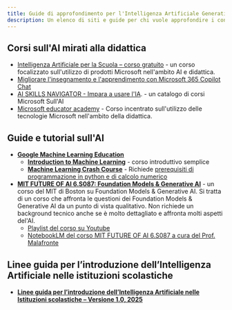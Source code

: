 ```yaml
---
title: Guide di approfondimento per l'Intelligenza Artificiale Generativa
description: Un elenco di siti e guide per chi vuole approfondire i concetti relativi all'AI
---
```


## Corsi sull'AI mirati alla didattica

- [Intelligenza Artificiale per la Scuola – corso gratuito](https://founderz.com/aiskills4all/it/anp) - un corso focalizzato sull'utilizzo di prodotti Microsoft nell'ambito AI e didattica.
- [Migliorare l'insegnamento e l'apprendimento con Microsoft 365 Copilot Chat](https://learn.microsoft.com/it-it/training/modules/enhance-teaching-learning-microsoft-copilot/)
- [AI SKILLS NAVIGATOR - Impara a usare l'IA](https://aiskillsnavigator.microsoft.com/it-it). - un catalogo di corsi Microsoft Sull'AI
- [Microsoft educator academy](https://learn.microsoft.com/it-it/training/paths/microsoft-educator-academy/) - Corso incentrato sull'utilizzo delle tecnologie Microsoft nell'ambito della didattica.

## Guide e tutorial sull'AI

- **[Google Machine Learning Education](https://developers.google.com/machine-learning)**
  - **[Introduction to Machine Learning](https://developers.google.com/machine-learning/intro-to-ml)** - corso introduttivo semplice
  - **[Machine Learning Crash Course](https://developers.google.com/machine-learning/crash-course)** - Richiede [prerequisiti di programmazione in python e di calcolo numerico](https://developers.google.com/machine-learning/crash-course/prereqs-and-prework)
- **[MIT FUTURE OF AI 6.S087: Foundation Models & Generative AI](https://futureofai.mit.edu/)** - un corso del MIT di Boston su Foundation Models & Generative AI. Si tratta di un corso che affronta le questioni dei Foundation Models & Generative AI da un punto di vista qualitativo. Non richiede un background tecnico anche se è molto dettagliato e affronta molti aspetti del'AI.
  - [Playlist del corso su Youtube](https://www.youtube.com/playlist?list=PLXV9Vh2jYcjbnv67sXNDJiO8MWLA3ZJKR)
  - [NotebookLM del corso MIT FUTURE OF AI 6.S087 a cura del Prof. Malafronte](https://notebooklm.google.com/notebook/13a1d9de-7cfd-488f-90a3-412a16e4f491)

## Linee guida per l’introduzione dell’Intelligenza Artificiale nelle istituzioni scolastiche

- **[Linee guida per l’introduzione dell’Intelligenza Artificiale nelle Istituzioni scolastiche – Versione 1.0, 2025](https://www.mim.gov.it/documents/20182/0/MIM_Linee+guida+IA+nella+Scuola_09_08_2025-signed.pdf/b70fdc45-4b75-1f7e-73bf-eab12989b928?t=1756468797694)**
